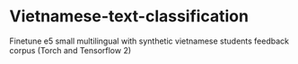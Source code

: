 # Vietnamese-text-classification
Finetune e5 small multilingual with synthetic vietnamese students feedback corpus (Torch and Tensorflow 2)
